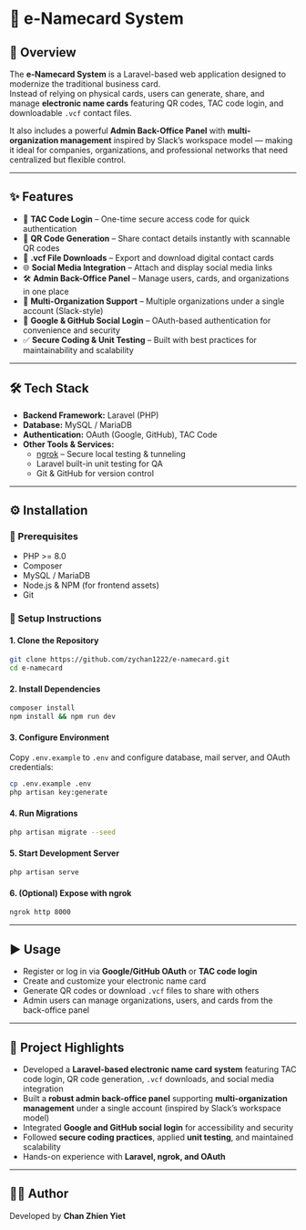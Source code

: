 # 📇 e-Namecard System

## 📖 Overview
The **e-Namecard System** is a Laravel-based web application designed to modernize the traditional business card.  
Instead of relying on physical cards, users can generate, share, and manage **electronic name cards** featuring QR codes, TAC code login, and downloadable `.vcf` contact files.  

It also includes a powerful **Admin Back-Office Panel** with **multi-organization management** inspired by Slack’s workspace model — making it ideal for companies, organizations, and professional networks that need centralized but flexible control.

---

## ✨ Features
- 🔑 **TAC Code Login** – One-time secure access code for quick authentication  
- 📱 **QR Code Generation** – Share contact details instantly with scannable QR codes  
- 📂 **.vcf File Downloads** – Export and download digital contact cards  
- 🌐 **Social Media Integration** – Attach and display social media links  
- 🛠 **Admin Back-Office Panel** – Manage users, cards, and organizations in one place  
- 🏢 **Multi-Organization Support** – Multiple organizations under a single account (Slack-style)  
- 🔐 **Google & GitHub Social Login** – OAuth-based authentication for convenience and security  
- ✅ **Secure Coding & Unit Testing** – Built with best practices for maintainability and scalability  

---

## 🛠 Tech Stack
- **Backend Framework:** Laravel (PHP)  
- **Database:** MySQL / MariaDB  
- **Authentication:** OAuth (Google, GitHub), TAC Code  
- **Other Tools & Services:**  
  - [ngrok](https://ngrok.com/) – Secure local testing & tunneling  
  - Laravel built-in unit testing for QA  
  - Git & GitHub for version control  

---

## ⚙️ Installation

### 🔧 Prerequisites
- PHP >= 8.0  
- Composer  
- MySQL / MariaDB  
- Node.js & NPM (for frontend assets)  
- Git  

### 🚀 Setup Instructions

#### 1. Clone the Repository
```bash
git clone https://github.com/zychan1222/e-namecard.git
cd e-namecard
```

#### 2. Install Dependencies
```bash
composer install
npm install && npm run dev
```

#### 3. Configure Environment
Copy `.env.example` to `.env` and configure database, mail server, and OAuth credentials:
```bash
cp .env.example .env
php artisan key:generate
```

#### 4. Run Migrations
```bash
php artisan migrate --seed
```

#### 5. Start Development Server
```bash
php artisan serve
```

#### 6. (Optional) Expose with ngrok
```bash
ngrok http 8000
```

---

## ▶️ Usage
- Register or log in via **Google/GitHub OAuth** or **TAC code login**  
- Create and customize your electronic name card  
- Generate QR codes or download `.vcf` files to share with others  
- Admin users can manage organizations, users, and cards from the back-office panel  

---

## 🌟 Project Highlights
- Developed a **Laravel-based electronic name card system** featuring TAC code login, QR code generation, `.vcf` downloads, and social media integration  
- Built a **robust admin back-office panel** supporting **multi-organization management** under a single account (inspired by Slack’s workspace model)  
- Integrated **Google and GitHub social login** for accessibility and security  
- Followed **secure coding practices**, applied **unit testing**, and maintained scalability  
- Hands-on experience with **Laravel, ngrok, and OAuth**  

---

## 👨‍💻 Author
Developed by **Chan Zhien Yiet**  